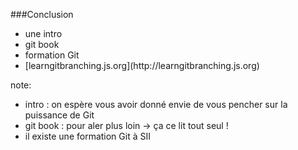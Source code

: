 ###Conclusion

- une intro
- git book <!-- .element: class="fragment" data-fragment-index="1" -->
- formation Git <!-- .element: class="fragment" data-fragment-index="2" -->
- <!-- .element: class="fragment" data-fragment-index="3" -->[learngitbranching.js.org](http://learngitbranching.js.org) <!-- .element style="color: currentColor;" -->

note:
- intro : on espère vous avoir donné envie de vous pencher sur la puissance de Git
- git book : pour aler plus loin -> ça ce lit tout seul !
- il existe une formation Git à SII

